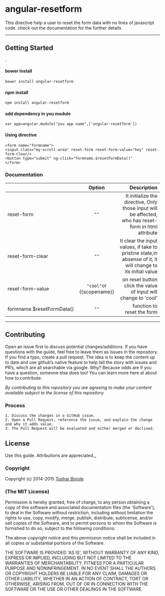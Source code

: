 angular-resetform
===================


This directive help a user to reset the form data with no lines of javascript code. check out the documentation for the further details

----------


Getting Started
-------------

.

####  **bower install**

    bower install angular-resetform

####  **npm install**

    npm install angular-resetform

####  **add dependency in you module**

    var app=angular.module("you app name",['angular-resetform'])
####  **Using directive**

    <form name="formname">
    <input class="my-scroll-area" reset-form reset-form-value="hey" reset-form-clear/>
    <button type="submit" ng-click="formname.$resetFormData()"
    </form>


### Documentation


|               | Option  | Description |
| :------------ |:---------------:| -----:|
|reset-form      | `""` | It initialize the directive, Only those input will be affected, who has reset-form in html attribute |
| reset-form-clear     | `""`        |   It clear the input values, if take to pristine state,in absense of it, it will change to its initial value |
| reset-form-value | `"cool"`or {{scopename}}        |    on reset button click the value of input will change to 'cool' |
| formname.$resetFormData() | `""`      |    function to reset the form |




----------

## Contributing

Open an issue first to discuss potential changes/additions. If you have questions with the guide, feel free to leave them as issues in the repository. If you find a typo, create a pull request. The idea is to keep the content up to date and use github’s native feature to help tell the story with issues and PR’s, which are all searchable via google. Why? Because odds are if you have a question, someone else does too! You can learn more here at about how to contribute.

*By contributing to this repository you are agreeing to make your content available subject to the license of this repository.*

### Process
    1. Discuss the changes in a GitHub issue.
    2. Open a Pull Request, reference the issue, and explain the change and why it adds value.
    3. The Pull Request will be evaluated and either merged or declined.

## License

 Use this guide. Attributions are appreciated._

### Copyright

Copyright (c) 2014-2015 [Tushar Borole](http://www.tusharborole.com)

### (The MIT License)
Permission is hereby granted, free of charge, to any person obtaining
a copy of this software and associated documentation files (the
'Software'), to deal in the Software without restriction, including
without limitation the rights to use, copy, modify, merge, publish,
distribute, sublicense, and/or sell copies of the Software, and to
permit persons to whom the Software is furnished to do so, subject to
the following conditions:

The above copyright notice and this permission notice shall be
included in all copies or substantial portions of the Software.

THE SOFTWARE IS PROVIDED 'AS IS', WITHOUT WARRANTY OF ANY KIND,
EXPRESS OR IMPLIED, INCLUDING BUT NOT LIMITED TO THE WARRANTIES OF
MERCHANTABILITY, FITNESS FOR A PARTICULAR PURPOSE AND NONINFRINGEMENT.
IN NO EVENT SHALL THE AUTHORS OR COPYRIGHT HOLDERS BE LIABLE FOR ANY
CLAIM, DAMAGES OR OTHER LIABILITY, WHETHER IN AN ACTION OF CONTRACT,
TORT OR OTHERWISE, ARISING FROM, OUT OF OR IN CONNECTION WITH THE
SOFTWARE OR THE USE OR OTHER DEALINGS IN THE SOFTWARE.
